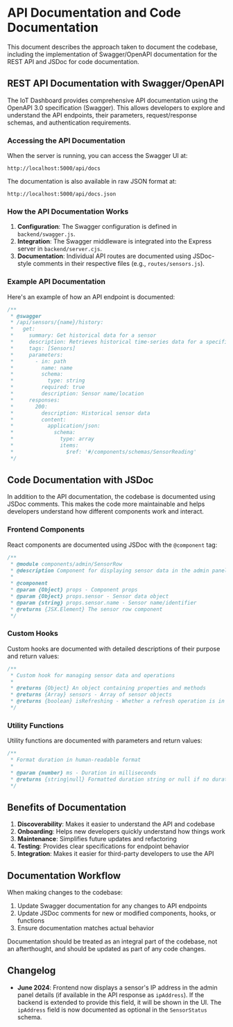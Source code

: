 # API Documentation and Code Documentation

This document describes the approach taken to document the codebase, including the implementation of Swagger/OpenAPI documentation for the REST API and JSDoc for code documentation.

## REST API Documentation with Swagger/OpenAPI

The IoT Dashboard provides comprehensive API documentation using the OpenAPI 3.0 specification (Swagger). This allows developers to explore and understand the API endpoints, their parameters, request/response schemas, and authentication requirements.

### Accessing the API Documentation

When the server is running, you can access the Swagger UI at:

```
http://localhost:5000/api/docs
```

The documentation is also available in raw JSON format at:

```
http://localhost:5000/api/docs.json
```

### How the API Documentation Works

1. **Configuration**: The Swagger configuration is defined in `backend/swagger.js`.
2. **Integration**: The Swagger middleware is integrated into the Express server in `backend/server.cjs`.
3. **Documentation**: Individual API routes are documented using JSDoc-style comments in their respective files (e.g., `routes/sensors.js`).

### Example API Documentation

Here's an example of how an API endpoint is documented:

```javascript
/**
 * @swagger
 * /api/sensors/{name}/history:
 *   get:
 *     summary: Get historical data for a sensor
 *     description: Retrieves historical time-series data for a specific sensor
 *     tags: [Sensors]
 *     parameters:
 *       - in: path
 *         name: name
 *         schema:
 *           type: string
 *         required: true
 *         description: Sensor name/location
 *     responses:
 *       200:
 *         description: Historical sensor data
 *         content:
 *           application/json:
 *             schema:
 *               type: array
 *               items:
 *                 $ref: '#/components/schemas/SensorReading'
 */
```

## Code Documentation with JSDoc

In addition to the API documentation, the codebase is documented using JSDoc comments. This makes the code more maintainable and helps developers understand how different components work and interact.

### Frontend Components

React components are documented using JSDoc with the `@component` tag:

```javascript
/**
 * @module components/admin/SensorRow
 * @description Component for displaying sensor data in the admin panel table
 * 
 * @component
 * @param {Object} props - Component props
 * @param {Object} props.sensor - Sensor data object
 * @param {string} props.sensor.name - Sensor name/identifier
 * @returns {JSX.Element} The sensor row component
 */
```

### Custom Hooks

Custom hooks are documented with detailed descriptions of their purpose and return values:

```javascript
/**
 * Custom hook for managing sensor data and operations
 * 
 * @returns {Object} An object containing properties and methods
 * @returns {Array} sensors - Array of sensor objects
 * @returns {boolean} isRefreshing - Whether a refresh operation is in progress
 */
```

### Utility Functions

Utility functions are documented with parameters and return values:

```javascript
/**
 * Format duration in human-readable format
 * 
 * @param {number} ms - Duration in milliseconds
 * @returns {string|null} Formatted duration string or null if no duration provided
 */
```

## Benefits of Documentation

1. **Discoverability**: Makes it easier to understand the API and codebase
2. **Onboarding**: Helps new developers quickly understand how things work
3. **Maintenance**: Simplifies future updates and refactoring
4. **Testing**: Provides clear specifications for endpoint behavior
5. **Integration**: Makes it easier for third-party developers to use the API

## Documentation Workflow

When making changes to the codebase:

1. Update Swagger documentation for any changes to API endpoints
2. Update JSDoc comments for new or modified components, hooks, or functions
3. Ensure documentation matches actual behavior

Documentation should be treated as an integral part of the codebase, not an afterthought, and should be updated as part of any code changes.

## Changelog

- **June 2024**: Frontend now displays a sensor's IP address in the admin panel details (if available in the API response as `ipAddress`).
  If the backend is extended to provide this field, it will be shown in the UI. The `ipAddress` field is now documented as optional in the `SensorStatus` schema. 